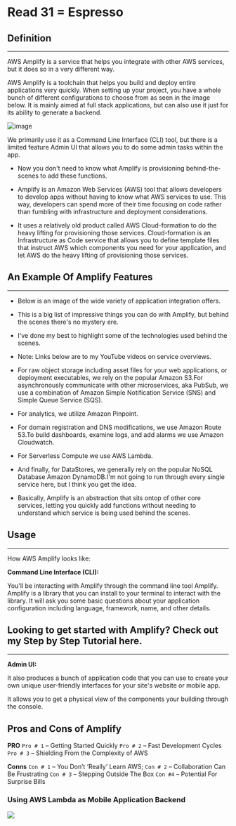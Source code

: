 # Read 31 = Espresso

## Definition

---
AWS Amplify is a service that helps you integrate with other AWS services, but it does so in a very different way.

AWS Amplify is a toolchain that helps you build and deploy entire applications very quickly. When setting up your project, you have a whole bunch of different configurations to choose from as seen in the image below. It is mainly aimed at full stack applications, but can also use it just for its ability to generate a backend.

![image](https://i0.wp.com/www.beabetterdev.com/wp-content/uploads/2021/09/image-27.png?resize=768%2C447&ssl=1)

We primarily use it as a Command Line Interface (CLI) tool, but there is a limited feature Admin UI that allows you to do some admin tasks within the app.

- Now you don't need to know what Amplify is provisioning behind-the-scenes to add these functions.

- Amplify is an Amazon Web Services (AWS) tool that allows developers to develop apps without having to know what AWS services to use. This way, developers can spend more of their time focusing on code rather than fumbling with infrastructure and deployment considerations.

- It uses a relatively old product called AWS Cloud-formation to do the heavy lifting for provisioning those services. Cloud-formation is an Infrastructure as Code service that allows you to define template files that instruct AWS which components you need for your application, and let AWS do the heavy lifting of provisioning those services.

## An Example Of Amplify Features

---

- Below is an image of the wide variety of application integration offers.
- This is a big list of impressive things you can do with Amplify, but behind the scenes there's no mystery ere.
- I've done my best to highlight some of the technologies used behind the scenes.

- Note: Links below are to my YouTube videos on service overviews.

- For raw object storage including asset files for your web applications, or deployment executables, we rely on the popular Amazon S3.For asynchronously communicate with other microservices, aka PubSub, we use a combination of Amazon Simple Notification Service (SNS) and Simple Queue Service (SQS).

- For analytics, we utilize Amazon Pinpoint.
- For domain registration and DNS modifications, we use Amazon Route 53.To build dashboards, examine logs, and add alarms we use Amazon Cloudwatch.
- For Serverless Compute we use AWS Lambda.
- And finally, for DataStores, we generally rely on the popular NoSQL Database Amazon DynamoDB.I'm not going to run through every single service here, but I think you get the idea.  
- Basically, Amplify is an abstraction that sits ontop of other core services, letting you quickly add functions without needing to understand which service is being used behind the scenes.

## Usage

---

How AWS Amplify looks like:

**Command Line Interface (CLI):**

You'll be interacting with Amplify through the command line tool Amplify. Amplify is a library that you can install to your terminal to interact with the library. It will ask you some basic questions about your application configuration including language, framework, name, and other details.

## Looking to get started with Amplify? Check out my Step by Step Tutorial here.

---

**Admin UI:**

It also produces a bunch of application code that you can use to create your own unique user-friendly interfaces for your site's website or mobile app.

It allows you to get a physical view of the components your building through the console.

## Pros and Cons of Amplify

**PRO**
`Pro # 1` – Getting Started Quickly
`Pro # 2` – Fast Development Cycles
`Pro # 3` – Shielding From the Complexity of AWS

**Conns**
`Con # 1` – You Don’t ‘Really’ Learn AWS;
`Con # 2` – Collaboration Can Be Frustrating
`Con # 3` – Stepping Outside The Box
`Con #4` – Potential For Surprise Bills

### Using AWS Lambda as Mobile Application Backend

![](https://i.pinimg.com/736x/e3/35/28/e33528e1b63f0d7c6f505df3d33d0b31--mobile-applications-on-demand.jpg)